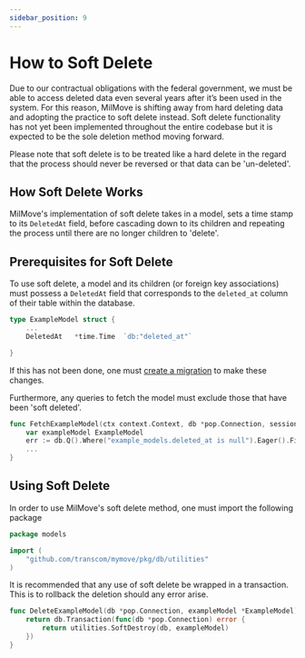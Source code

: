 ```yaml
---
sidebar_position: 9
---
```


# How to Soft Delete

Due to our contractual obligations with the federal government, we must be able to access deleted data even several years after it’s been used in the system. For this reason, MilMove is shifting away from hard deleting data and adopting the practice to soft delete instead. Soft delete functionality has not yet been implemented throughout the entire codebase but it is expected to be the sole deletion method moving forward.

Please note that soft delete is to be treated like a hard delete in the regard that the process should never be reversed or that data can be 'un-deleted'.

## How Soft Delete Works

MilMove's implementation of soft delete takes in a model, sets a time stamp to its `DeletedAt` field, before cascading down to its children and repeating the process until there are no longer children to 'delete'.

## Prerequisites for Soft Delete

To use soft delete, a model and its children (or foreign key associations) must possess a `DeletedAt` field that corresponds to the `deleted_at` column of their table within the database.

```go
type ExampleModel struct {
    ...
    DeletedAt   *time.Time  `db:"deleted_at"`

}
```

If this has not been done, one must [create a migration](migrate-the-database.md) to make these changes.

Furthermore, any queries to fetch the model must exclude those that have been 'soft deleted'.

```go
func FetchExampleModel(ctx context.Context, db *pop.Connection, session * auth.Session, id uuid.UUID) (ExampleModel, error) {
    var exampleModel ExampleModel
    err := db.Q().Where("example_models.deleted_at is null").Eager().Find(&exampleModel, id)
    ...
}
```

## Using Soft Delete

In order to use MilMove's soft delete method, one must import the following package

```go
package models

import (
    "github.com/transcom/mymove/pkg/db/utilities"
)
```

It is recommended that any use of soft delete be wrapped in a transaction. This is to rollback the deletion should any error arise.

```go
func DeleteExampleModel(db *pop.Connection, exampleModel *ExampleModel) error {
    return db.Transaction(func(db *pop.Connection) error {
        return utilities.SoftDestroy(db, exampleModel)
    })
}
```

